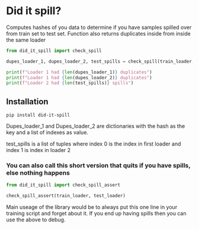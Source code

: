 # Did it spill?
Computes hashes of you data to determine if you have samples spilled over from train set to test set. Function also returns duplicates
inside from inside the same loader
```python
from did_it_spill import check_spill

dupes_loader_1, dupes_loader_2, test_spills = check_spill(train_loader, test_loader)

print(f"Loader 1 had {len(dupes_loader_1)} duplicates")
print(f"Loader 1 had {len(dupes_loader_2)} duplicates")
print(f"Loader 2 had {len(test_spills)} spills")
```
## Installation
```
pip install did-it-spill
```
Dupes_loader_1 and Dupes_loader_2 are dictionaries with the hash as the key and a list of indexes as value.  

test_spills is a list of tuples where index 0 is the index in first loader and index 1 is index in loader 2
### You can also call this short version that quits if you have spills, else nothing happens
```python
from did_it_spill import check_spill_assert

check_spill_assert(train_loader, test_loader)
```
Main useage of the library would be to always put this one line in your training script and forget about it. If you end up
having spills then you can use the above to debug.